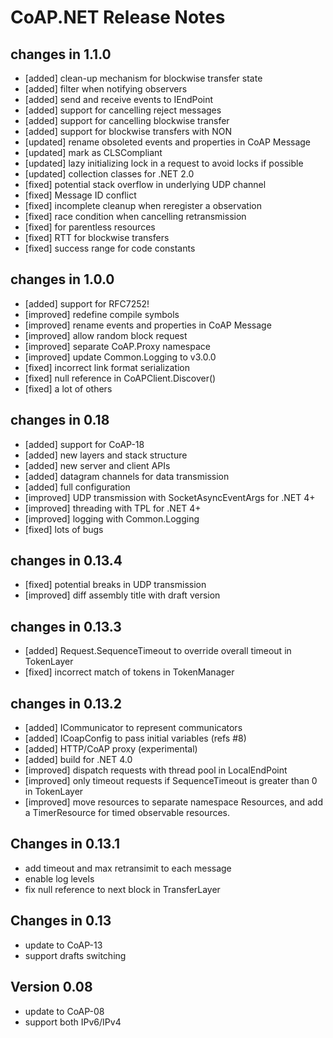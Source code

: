 CoAP.NET Release Notes
======================

changes in 1.1.0
----------------

* [added] clean-up mechanism for blockwise transfer state
* [added] filter when notifying observers
* [added] send and receive events to IEndPoint
* [added] support for cancelling reject messages
* [added] support for cancelling blockwise transfer
* [added] support for blockwise transfers with NON
* [updated] rename obsoleted events and properties in CoAP Message
* [updated] mark as CLSCompliant
* [updated] lazy initializing lock in a request to avoid locks if possible
* [updated] collection classes for .NET 2.0
* [fixed] potential stack overflow in underlying UDP channel
* [fixed] Message ID conflict
* [fixed] incomplete cleanup when reregister a observation
* [fixed] race condition when cancelling retransmission
* [fixed] for parentless resources
* [fixed] RTT for blockwise transfers
* [fixed] success range for code constants

changes in 1.0.0
----------------

* [added] support for RFC7252!
* [improved] redefine compile symbols
* [improved] rename events and properties in CoAP Message
* [improved] allow random block request
* [improved] separate CoAP.Proxy namespace
* [improved] update Common.Logging to v3.0.0
* [fixed] incorrect link format serialization
* [fixed] null reference in CoAPClient.Discover()
* [fixed] a lot of others

changes in 0.18
---------------

* [added] support for CoAP-18
* [added] new layers and stack structure
* [added] new server and client APIs
* [added] datagram channels for data transmission
* [added] full configuration
* [improved] UDP transmission with SocketAsyncEventArgs for .NET 4+
* [improved] threading with TPL for .NET 4+
* [improved] logging with Common.Logging
* [fixed] lots of bugs

changes in 0.13.4
-----------------

* [fixed] potential breaks in UDP transmission
* [improved] diff assembly title with draft version

changes in 0.13.3
-----------------

* [added] Request.SequenceTimeout to override overall timeout in
  TokenLayer
* [fixed] incorrect match of tokens in TokenManager

changes in 0.13.2
-----------------

* [added] ICommunicator to represent communicators
* [added] ICoapConfig to pass initial variables (refs #8)
* [added] HTTP/CoAP proxy (experimental)
* [added] build for .NET 4.0
* [improved] dispatch requests with thread pool in LocalEndPoint
* [improved] only timeout requests if SequenceTimeout is greater
  than 0 in TokenLayer
* [improved] move resources to separate namespace Resources, and
  add a TimerResource for timed observable resources.

Changes in 0.13.1
------------------

* add timeout and max retransimit to each message
* enable log levels
* fix null reference to next block in TransferLayer

Changes in 0.13
----------------

* update to CoAP-13
* support drafts switching

Version 0.08
-----------

* update to CoAP-08
* support both IPv6/IPv4

